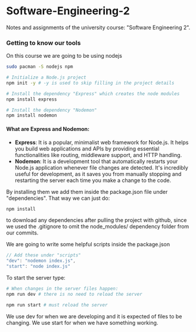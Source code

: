 # Software-Engineering-2
Notes and assignments of the university course:  "Software Engineering 2".

### Getting to know our tools
On this course we are going to be using nodejs
```bash
sudo pacman -S nodejs npm

# Initialize a Node.js project 
npm init -y # -y is used to skip filling in the project details

# Install the dependency "Express" which creates the node modules
npm install express

# Install the dependency "Nodemon" 
npm install nodemon
```
#### What are Express and Nodemon:
- **Express**: It is a popular, minimalist web framework for Node.js. It helps you build web applications and APIs by providing essential functionalities like routing, middleware support, and HTTP handling.
- **Nodemon**: It is a development tool that automatically restarts your Node.js application whenever file changes are detected. It's incredibly useful for development, as it saves you from manually stopping and restarting the server each time you make a change to the code.

By installing them we add them inside the package.json file under "dependencies". That way we can just do:
```bash
npm install
```
to download any dependencies after pulling the project with github, since we used the .gitignore to omit the node_modules/ dependency folder from our commits.

We are going to write some helpful scripts inside the package.json
```javascript
// Add these under "scripts"
"dev": "nodemon index.js",
"start": "node index.js"
```
To start the server type:
```bash
# When changes in the server files happen:
npm run dev # there is no need to reload the server

npm run start # must reload the server
```
We use dev for when we are developing and it is expected of files to be changing.
We use start for when we have something working.